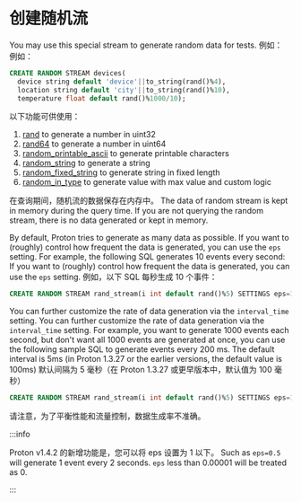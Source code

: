 # 创建随机流

You may use this special stream to generate random data for tests. 例如： 例如：

```sql
CREATE RANDOM STREAM devices(
  device string default 'device'||to_string(rand()%4),
  location string default 'city'||to_string(rand()%10),
  temperature float default rand()%1000/10);
```

以下功能可供使用：

1. [rand](functions_for_random#rand) to generate a number in uint32
2. [rand64](functions_for_random#rand64) to generate a number in uint64
3. [random_printable_ascii](functions_for_random#random_printable_ascii) to generate printable characters
4. [random_string](functions_for_random#random_string) to generate a string
5. [random_fixed_string](functions_for_random#random_fixed_string) to generate string in fixed length
6. [random_in_type](functions_for_random#random_in_type) to generate value with max value and custom logic

在查询期间，随机流的数据保存在内存中。 The data of random stream is kept in memory during the query time. If you are not querying the random stream, there is no data generated or kept in memory.

By default, Proton tries to generate as many data as possible. If you want to (roughly) control how frequent the data is generated, you can use the <code>eps</code> setting. For example, the following SQL generates 10 events every second: If you want to (roughly) control how frequent the data is generated, you can use the `eps` setting. 例如，以下 SQL 每秒生成 10 个事件：

```sql
CREATE RANDOM STREAM rand_stream(i int default rand()%5) SETTINGS eps=10
```

You can further customize the rate of data generation via the `interval_time` setting. You can further customize the rate of data generation via the <code>interval_time</code> setting. For example, you want to generate 1000 events each second, but don't want all 1000 events are generated at once, you can use the following sample SQL to generate events every 200 ms. The default interval is 5ms (in Proton 1.3.27 or the earlier versions, the default value is 100ms) 默认间隔为 5 毫秒（在 Proton 1.3.27 或更早版本中，默认值为 100 毫秒）

```sql
CREATE RANDOM STREAM rand_stream(i int default rand()%5) SETTINGS eps=1000, interval_time=200
```

请注意，为了平衡性能和流量控制，数据生成率不准确。

:::info

Proton v1.4.2 的新增功能是，您可以将 eps 设置为 1 以下。 Such as `eps=0.5` will generate 1 event every 2 seconds. `eps` less than 0.00001 will be treated as 0.

:::
